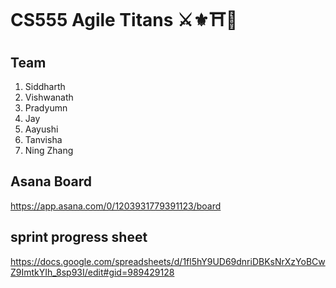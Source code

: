 # CS555 Agile Titans ⚔️⚜️⛩🔰

## Team
<ol>
  <li>Siddharth</li>
  <li>Vishwanath</li>
  <li>Pradyumn</li>
  <li>Jay</li>
  <li>Aayushi</li>
  <li>Tanvisha</li>
  <li>Ning Zhang</li>
</ol>

## Asana Board
https://app.asana.com/0/1203931779391123/board

## sprint progress sheet
https://docs.google.com/spreadsheets/d/1fl5hY9UD69dnriDBKsNrXzYoBCwZ9ImtkYIh_8sp93I/edit#gid=989429128
